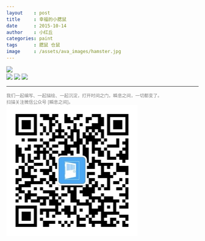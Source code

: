 ```yaml
---
layout    : post
title     : 幸福的小腮鼠
date      : 2015-10-14
author    : 小红丘
categories: paint
tags      : 腮鼠 仓鼠
image     : /assets/ava_images/hamster.jpg
---
```


![](/assets/ava_images/hamster-1.jpg)  
![](/assets/ava_images/hamster-2.jpg)
![](/assets/ava_images/hamster-3.jpg)
![](/assets/ava_images/hamster-4.jpg)


---
<small style="color:gray">我们一起编写、一起描绘、一起沉淀，打开时间之门，瞬息之间，一切都变了。</small>  
<small style="color:gray">扫描关注微信公众号 [瞬息之间]。</small>  
![](/assets/images/qrcode_wechat.jpg)
